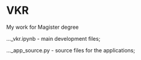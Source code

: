 # VKR
My work for Magister degree

..._vkr.ipynb - main development files;

..._app_source.py - source files for the applications;
